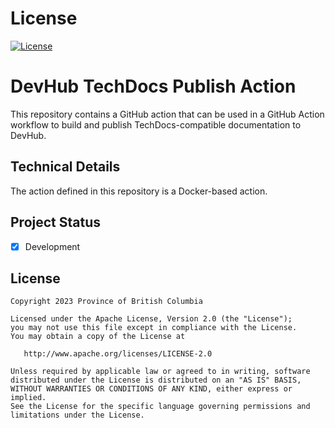 # License
[![License](https://img.shields.io/badge/License-Apache%202.0-blue.svg)](./LICENSE)

# DevHub TechDocs Publish Action
 This repository contains a GitHub action that can be used in a GitHub Action workflow to build and publish TechDocs-compatible documentation to DevHub.

## Technical Details
The action defined in this repository is a Docker-based action.

## Project Status
- [x] Development

## License
    Copyright 2023 Province of British Columbia

    Licensed under the Apache License, Version 2.0 (the "License");
    you may not use this file except in compliance with the License.
    You may obtain a copy of the License at

       http://www.apache.org/licenses/LICENSE-2.0

    Unless required by applicable law or agreed to in writing, software
    distributed under the License is distributed on an "AS IS" BASIS,
    WITHOUT WARRANTIES OR CONDITIONS OF ANY KIND, either express or implied.
    See the License for the specific language governing permissions and
    limitations under the License.
